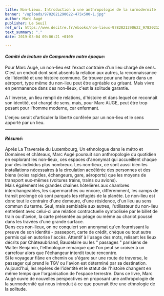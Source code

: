 ```yaml
---
title: Non-Lieux. Introduction à une anthropologie de la surmodernité
banner: "/uploads/9782021290622-475x500-1.jpg"
author: Marc Augé
publisher: Le Seuil
ref_url: https://www.decitre.fr/ebooks/non-lieux-9782021290622_9782021290622_1.html
text_summary: "."
date: 2019-03-04 09:06:21 +0100

---
```

#### **_Comité de lecture de Comprendre notre époque:_**

Pour Marc Augé, un non-lieu est l'exact contraire d'un lieu chargé de sens. C'est un endroit dont sont absents la relation aux autres, la reconnaissance de l'identité et une histoire commune. Se trouver pour une heure dans un aéroport, type même du non-lieu peut être agréable ou grisant. Mais vivre en permanence dans des non-lieux, c'est la solitude garantie.

A l'inverse, un lieu rempli de relations, d'histoire et dans lequel on reconnaît son identité, est chargé de sens, mais, pour Marc AUGE, peut être trop pesant pour l'homme moderne, car enfermant.

L'enjeu serait d'articuler la liberté conférée par un non-lieu et le sens apporté par un lieu.

***

#### **_Résumé:_**

Après La Traversée du Luxembourg, Un ethnologue dans le métro et Domaines et châteaux, Marc Augé poursuit son anthropologie du quotidien en explorant les non-lieux, ces espaces d'anonymat qui accueillent chaque jour des individus plus nombreux. Les non-lieux, ce sont aussi bien les installations nécessaires à la circulation accélérée des personnes et des biens (voies rapides, échangeurs, gare, aéroports) que les moyens de transport eux-mêmes (voitures trains, trains ou avions).  
Mais également les grandes chaînes hôtelières aux chambres interchangeables, les supermarchés ou encore, différemment, les camps de transit prolongé où sont parqués les réfugiés de la planète. Le non-lieu est donc tout le contraire d'une demeure, d'une résidence, d'un lieu au sens commun du terme. Seul, mais semblable aux autres, l'utilisateur du non-lieu entretient avec celui-ci une relation contractuelle symbolisée par le billet de train ou d'avion, la carte présentée au péage ou même au chariot poussé dans les travées d'une grande surface.  
Dans ces non-lieux, on ne conquiert son anonymat qu'en fournissant la preuve de son identité - passeport, carte de crédit, chèque ou tout autre permis qui en autorise l'accès. Attentif à l'usage des mots, relisant les lieux décrits par Châteaubriand, Baudelaire ou les " passages " parisiens de Walter Benjamin, l'ethnologue remarque que l'on peut se croiser à un carrefour alors que l'échangeur interdit toute rencontre.  
Si le voyageur flâne en chemin ou s'égare sur une route de traverse, le passager qui prend le TGV ou l'avion est déterminé par sa destination. Aujourd'hui, les repères de l'identité et le statut de l'histoire changent en même temps que l'organisation de l'espace terrestre. Dans ce livre, Marc Augé ouvre de nouvelles perspectives en proposant une anthropologie de la surmodernité qui nous introduit à ce que pourrait être une ethnologie de la solitude.